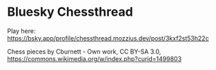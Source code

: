 # Bluesky Chessthread

Play here: https://bsky.app/profile/chessthread.mozzius.dev/post/3kxf2st53h22c

Chess pieces by Cburnett - Own work, CC BY-SA 3.0, https://commons.wikimedia.org/w/index.php?curid=1499803

